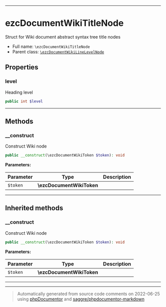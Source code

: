 ***

# ezcDocumentWikiTitleNode

Struct for Wiki document abstract syntax tree title nodes



* Full name: `\ezcDocumentWikiTitleNode`
* Parent class: [`\ezcDocumentWikiLineLevelNode`](./ezcDocumentWikiLineLevelNode.md)



## Properties


### level

Heading level

```php
public int $level
```






***

## Methods


### __construct

Construct Wiki node

```php
public __construct(\ezcDocumentWikiToken $token): void
```








**Parameters:**

| Parameter | Type | Description |
|-----------|------|-------------|
| `$token` | **\ezcDocumentWikiToken** |  |




***


## Inherited methods


### __construct

Construct Wiki node

```php
public __construct(\ezcDocumentWikiToken $token): void
```








**Parameters:**

| Parameter | Type | Description |
|-----------|------|-------------|
| `$token` | **\ezcDocumentWikiToken** |  |




***


***
> Automatically generated from source code comments on 2022-06-25 using [phpDocumentor](http://www.phpdoc.org/) and [saggre/phpdocumentor-markdown](https://github.com/Saggre/phpDocumentor-markdown)
